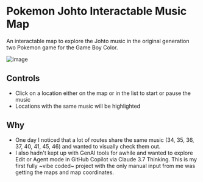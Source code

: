 # Pokemon Johto Interactable Music Map
An interactable map to explore the Johto music in the original generation two Pokemon game for the Game Boy Color.

![image](https://github.com/user-attachments/assets/286d9924-aae0-4f73-96df-cca27fce26f8)

## Controls

- Click on a location either on the map or in the list to start or pause the music
- Locations with the same music will be highlighted

## Why

- One day I noticed that a lot of routes share the same music (34, 35, 36, 37, 40, 41, 45, 46) and wanted to visually check them out.
- I also hadn't kept up with GenAI tools for awhile and wanted to explore Edit or Agent mode in GitHub Copilot via Claude 3.7 Thinking. This is my first fully \~vibe coded~ project with the only manual input from me was getting the maps and map coordinates.
